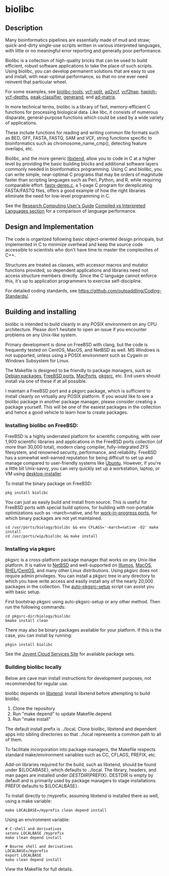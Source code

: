# biolibc

## Description

Many bioinformatics pipelines are essentially made of mud and straw;
quick-and-dirty single-use scripts written in various interpreted languages,
with little or no meaningful error reporting and generally poor performance.

Biolibc is a collection of high-quality bricks that can be used to build
efficient, robust software applications to take the place of such scripts.
Using biolibc, you can develop permanent solutions that are easy to use and
install, with near-optimal performance,
so that no one ever need reinvent that particular wheel.

For some examples, see
[biolibc-tools](https://github.com/auerlab/biolibc-tools),
[vcf-split](https://github.com/auerlab/vcf-split),
[ad2vcf](https://github.com/auerlab/ad2vcf),
[vcf2hap](https://github.com/auerlab/vcf2hap),
[haploh-vcf-depths](https://github.com/auerlab/haploh-vcf-depths),
[peak-classifier](https://github.com/auerlab/peak-classifier),
[generand](https://github.com/auerlab/generand),
and [ad-matrix](https://github.com/auerlab/ad-matrix).

In more technical terms, biolibc is a library of fast, memory-efficient C
functions for processing biological data.  Like libc, it consists of numerous
disparate, general-purpose functions which could be used by a wide variety of
applications.

These include functions for reading and writing common file formats such as
BED, GFF, FASTA, FASTQ, SAM and VCF, string functions specific to
bioinformatics such as chromosome_name_cmp(), detecting feature overlaps,
etc.

Biolibc, and the more generic [libxtend](https://github.com/outpaddling/libxtend),
allow you to code in C at a higher level by providing the basic
building blocks and additional software layers commonly needed in
bioinformatics programming.  Using C and biolibc, you can write simple,
near-optimal C programs that may be orders of magnitude faster than scripting
languages such as Perl, Python, and R, while requiring comparable effort.
[fastx-derep.c](https://github.com/auerlab/biolibc-tools/blob/main/fastx-derep.c),
a 1-page C program for dereplicating FASTA/FASTQ files, offers a good example
of how the right libraries eliminate the need for low-level programming in C.

See the
[Research Computing User's Guide](https://acadix.biz/publications.php)
[Compiled vs Interpreted Languages section](https://acadix.biz/RCUG/HTML/lang-selection.html#compiled-interpreted)
for a comparison of language performance.

## Design and Implementation

The code is organized following basic object-oriented design principals, but
implemented in C to minimize overhead and keep the source code accessible to
scientists who don't have time to master the complexities of C++.

Structures are treated as classes, with accessor macros and mutator functions
provided, so dependent applications and libraries need not access
structure members directly.  Since the C language cannot enforce this, it's
up to application programmers to exercise self-discipline.

For detailed coding standards, see
https://github.com/outpaddling/Coding-Standards/.

## Building and installing

biolibc is intended to build cleanly in any POSIX environment on
any CPU architecture.  Please
don't hesitate to open an issue if you encounter problems on any
Unix-like system.

Primary development is done on FreeBSD with clang, but the code is frequently
tested on CentOS, MacOS, and NetBSD as well.  MS Windows is not supported,
unless using a POSIX environment such as Cygwin or Windows Subsystem for Linux.

The Makefile is designed to be friendly to package managers, such as
[Debian packages](https://www.debian.org/distrib/packages),
[FreeBSD ports](https://www.freebsd.org/ports/),
[MacPorts](https://www.macports.org/), [pkgsrc](https://pkgsrc.org/), etc.
End users should install via one of these if at all possible.

I maintain a FreeBSD port and a pkgsrc package, which is sufficient to install
cleanly on virtually any POSIX platform.  If you would like to see a
biolibc package in another package manager, please consider creating a package
yourself.  This will be one of the easiest packages in the collection and
hence a good vehicle to learn how to create packages.

### Installing biolibc on FreeBSD:

FreeBSD is a highly underrated platform for scientific computing, with over
1,900 scientific libraries and applications in the FreeBSD ports collection
(of more than 30,000 total), modern clang compiler, fully-integrated ZFS
filesystem, and renowned security, performance, and reliability.
FreeBSD has a somewhat well-earned reputation for being difficult to set up
and manage compared to user-friendly systems like [Ubuntu](https://ubuntu.com/).
However, if you're a little bit Unix-savvy, you can very quickly set up a
workstation, laptop, or VM using
[desktop-installer](http://www.acadix.biz/desktop-installer.php).

To install the binary package on FreeBSD:

```
pkg install biolibc
```

You can just as easily build and install from source.  This is useful for
FreeBSD ports with special build options, for building with non-portable
optimizations such as -march=native, and for 
[work-in-progress ports](https://github.com/outpaddling/freebsd-ports-wip),
for which binary packages are not yet maintained.

```
cd /usr/ports/biology/biolibc && env CFLAGS='-march=native -O2' make install
cd /usr/ports/wip/biolibc && make install
```

### Installing via pkgsrc

pkgsrc is a cross-platform package manager that works on any Unix-like
platform. It is native to [NetBSD](https://www.netbsd.org/) and well-supported
on [Illumos](https://illumos.org/), [MacOS](https://www.apple.com/macos/),
[RHEL](https://www.redhat.com)/[CentOS](https://www.centos.org/), and
many other Linux distributions.
Using pkgsrc does not require admin privileges.  You can install a pkgsrc
tree in any directory to which you have write access and easily install any
of the nearly 20,000 packages in the collection.  The
[auto-pkgsrc-setup](http://netbsd.org/~bacon/) script can assist you with
basic setup.

First bootstrap pkgsrc using auto-pkgsrc-setup or any
other method.  Then run the following commands:

```
cd pkgsrc-dir/biology/biolibc
bmake install clean
```

There may also be binary packages available for your platform.  If this is
the case, you can install by running:

```
pkgin install biolibc
```

See the [Joyent Cloud Services Site](https://pkgsrc.joyent.com/) for
available package sets.

### Building biolibc locally

Below are cave man install instructions for development purposes, not
recommended for regular use.

biolibc depends on [libxtend](https://github.com/outpaddling/libxtend).
Install libxtend before attempting to build biolibc.

1. Clone the repository
2. Run "make depend" to update Makefile.depend
3. Run "make install"

The default install prefix is ../local.  Clone biolibc, libxtend and dependent
apps into sibling directories so that ../local represents a common path to all
of them.

To facilitate incorporation into package managers, the Makefile respects
standard make/environment variables such as CC, CFLAGS, PREFIX, etc.  

Add-on libraries required for the build, such as libxtend, should be found
under ${LOCABASE}, which defaults to ../local.
The library, headers, and man pages are installed under
${DESTDIR}${PREFIX}.  DESTDIR is empty by default and is primarily used by
package managers to stage installations.  PREFIX defaults to ${LOCALBASE}.

To install directly to /myprefix, assuming libxtend is installed there as well,
using a make variable:

```
make LOCALBASE=/myprefix clean depend install
```

Using an environment variable:

```
# C-shell and derivatives
setenv LOCALBASE /myprefix
make clean depend install

# Bourne shell and derivatives
LOCALBASE=/myprefix
export LOCALBASE
make clean depend install
```

View the Makefile for full details.
